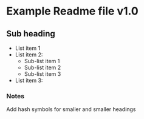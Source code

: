 # Example Readme file v1.0

## Sub heading 

- List item 1
- List item 2:
  - Sub-list item 1
  - Sub-list item 2
  - Sub-list item 3
- List item 3:

### Notes

Add hash symbols for smaller and smaller headings